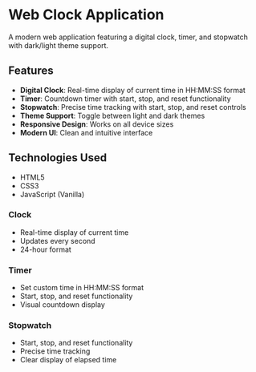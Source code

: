  # Web Clock Application

A modern web application featuring a digital clock, timer, and stopwatch with dark/light theme support.

## Features

- **Digital Clock**: Real-time display of current time in HH:MM:SS format
- **Timer**: Countdown timer with start, stop, and reset functionality
- **Stopwatch**: Precise time tracking with start, stop, and reset controls
- **Theme Support**: Toggle between light and dark themes
- **Responsive Design**: Works on all device sizes
- **Modern UI**: Clean and intuitive interface

## Technologies Used

- HTML5
- CSS3
- JavaScript (Vanilla)


### Clock
- Real-time display of current time
- Updates every second
- 24-hour format

### Timer
- Set custom time in HH:MM:SS format
- Start, stop, and reset functionality
- Visual countdown display

### Stopwatch
- Start, stop, and reset functionality
- Precise time tracking
- Clear display of elapsed time
